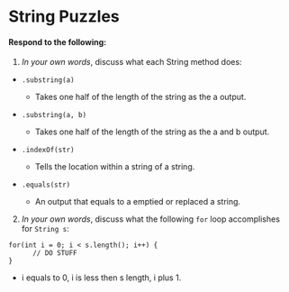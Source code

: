 # String Puzzles
#### Respond to the following:

1. *In your own words*, discuss what each String method does:
  * `.substring(a)`
    * Takes one half of the length of the string as the a output.

  * `.substring(a, b)`
    * Takes one half of the length of the string as the a and b output.

  * `.indexOf(str)`
    * Tells the location within a string of a string.

  * `.equals(str)`
    * An output that equals to a emptied or replaced a string.


2. *In your own words*, discuss what the following `for` loop accomplishes for `String s`:
```
for(int i = 0; i < s.length(); i++) {
      // DO STUFF
}
```
  * i equals to 0, i is less then s length, i plus 1. 
